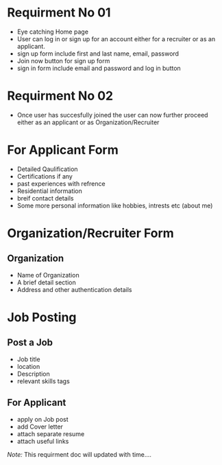 
# Requirment No 01

- Eye catching Home page 
- User can log in or sign up for an account either for a recruiter or as an applicant.
- sign up form include first and last name, email, password
- Join now button for sign up form
- sign in form include email and password and log in button 

# Requirment No 02

- Once user has succesfully joined the user can now further proceed either as an applicant
or as Organization/Recruiter

# For Applicant Form

- Detailed Qaulification 
- Certifications if any
- past experiences with refrence
- Residential information
- breif contact details
- Some more personal information like hobbies, intrests etc (about me)

# Organization/Recruiter Form

## Organization

- Name of Organization 
- A brief detail section
- Address and other authentication details

# Job Posting
## Post a Job

- Job title
- location
- Description
- relevant skills tags

## For Applicant

- apply on Job post 
- add Cover letter
- attach separate resume
- attach useful links

*Note:* This requirment doc will updated with time.... 
